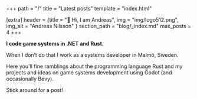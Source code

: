 +++
path = "/"
title = "Latest posts"
template = "index.html"

[extra]
header = {title = "🦀 Hi, I am Andreas", img = "img/logo512.png", img_alt = "Andreas Nilsson" }
section_path = "blog/_index.md"
max_posts = 4
+++

**I code game systems in .NET and Rust.**

When I don’t do that I work as a systems developer in Malmö, Sweden.

Here you'll fine ramblings about the programming language Rust and my projects and ideas on game systems development using Godot (and occasionally Bevy).

Stick around for a post!
